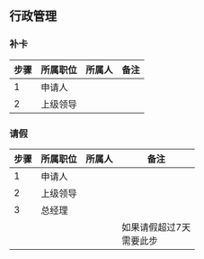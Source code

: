 

## 行政管理


### 补卡

| 步骤 | 所属职位 | 所属人 | 备注 |
| ---- | -------- | ------ | ---- |
| 1    | 申请人   |        |      |
| 2    | 上级领导 |        |      |


### 请假

| 步骤 | 所属职位 | 所属人 | 备注                          |
| ---- | -------- | ------ | ----------------------------- |
| 1    | 申请人   |        |                               |
| 2    | 上级领导 |        |                               |
| 3    | 总经理   |        |                               |
|      |          |        | 如果请假超过7天<br />需要此步 |
